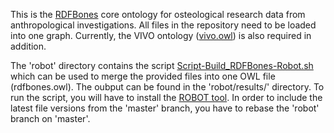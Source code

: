 This is the [RDFBones](https://github.com/RDFBones) core ontology for osteological research data from anthropological investigations. All files in the repository need to be loaded into one graph. Currently, the VIVO ontology ([vivo.owl](https://github.com/vivo-project/VIVO/raw/develop/home/src/main/resources/rdf/tbox/filegraph/vivo.owl)) is also required in addition.

The 'robot' directory contains the script [Script-Build_RDFBones-Robot.sh](https://github.com/RDFBones/RDFBones-O/blob/robot/robot/Script-Build_RDFBones-Robot.sh) which can be used to merge the provided files into one OWL file (rdfbones.owl). The oubput can be found in the 'robot/results/' directory. To run the script, you will have to install the [ROBOT tool](https://robot.obolibrary.org/). In order to include the latest file versions from the 'master' branch, you have to rebase the 'robot' branch on 'master'.
